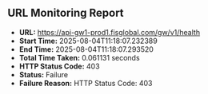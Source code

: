 ## URL Monitoring Report

- **URL:** https://api-gw1-prod1.fisglobal.com/gw/v1/health
- **Start Time:** 2025-08-04T11:18:07.232389
- **End Time:** 2025-08-04T11:18:07.293520
- **Total Time Taken:** 0.061131 seconds
- **HTTP Status Code:** 403
- **Status:** Failure
- **Failure Reason:** HTTP Status Code: 403
